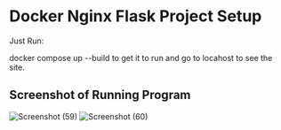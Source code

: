 # Docker Nginx Flask Project Setup

Just Run:

docker compose up --build to get it to run and go to locahost to see the site.

## Screenshot of Running Program

![Screenshot (59)](https://user-images.githubusercontent.com/98161365/155245226-757bb6e3-5909-429b-8268-66dfd21b8def.png)
![Screenshot (60)](https://user-images.githubusercontent.com/98161365/155245228-2c59c3a5-a4b7-43d3-bfbc-157cef7ef8c1.png)
